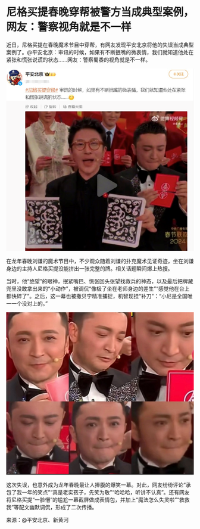 # 尼格买提春晚穿帮被警方当成典型案例，网友：警察视角就是不一样

近日，尼格买提在春晚魔术节目中穿帮，有网友发现平安北京将他的失误当成典型案例了。@平安北京：审讯的时候，如果有不断抿嘴的微表情，我们就知道他处在紧张和慌张说谎的状态……网友：警察蜀黍的视角就是不一样。

![015144d9289062690c0f569ba9a1eb4d.jpg](https://raw.githubusercontent.com/qqhsx/qqnews_image/main/2024/02/12/尼格买提春晚穿帮被警方当成典型案例，网友：警察视角就是不一样/015144d9289062690c0f569ba9a1eb4d.jpg)

在龙年春晚刘谦的魔术节目中，不少观众随着刘谦的扑克魔术见证奇迹，坐在刘谦身边的主持人尼格买提没能拼出一张完整的牌。相关话题瞬间爆上热搜。

当时，他“绝望”的眼神，抿紧嘴巴、慌张回头张望找救兵的神态，以及最后把牌藏兜里没敢拿出来的“小动作”，被调侃“像极了坐在老师身边的差生”“感觉他在台上都快碎了”。之后，这一幕也被撒贝宁精准捕捉，机智现挂“补刀”：“小尼是全国唯一一个没对上的。”

![88ccd434fd8c64415bab74d2463830f0.jpg](https://raw.githubusercontent.com/qqhsx/qqnews_image/main/2024/02/12/尼格买提春晚穿帮被警方当成典型案例，网友：警察视角就是不一样/88ccd434fd8c64415bab74d2463830f0.jpg)

这次失误，也意外成为龙年春晚最让人捧腹的爆笑一幕。对此，网友纷纷评论“承包了我一年的笑点”“真是老实孩子，先笑为敬”“哈哈哈，听讲不认真”。还有网友将尼格买提“一脸懵”的尴尬一幕截屏做成表情包，并加上“魔法怎么失灵啦”“救救我”等配文幽默调侃，形成了二次传播。

来源：@平安北京、新黄河

